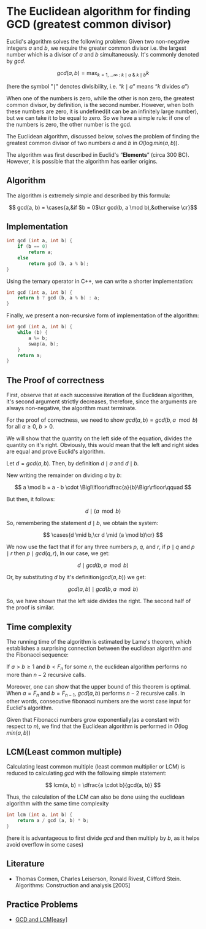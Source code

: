<!--?title The Euclidean algorithm for finding GCD (greatest common divisor) -->

# The Euclidean algorithm for finding GCD (greatest common divisor)

Euclid's algorithm solves the following problem: Given two non-negative integers $a$ and $b$, we require the greater common divisor i.e. the largest number which is a divisor of $a$ and $b$ simultaneously. It's commonly denoted by $gcd$.

$$
gcd(a, b) = \max_ {k = 1, \ldots \infty  \ : \ k \mid a \ \& \ k \mid b} k
$$

(here the symbol "$\mid$" denotes divisibility, i.e. “$k\mid a$” means “$k$ divides $a$”)

When one of the numbers is zero, while the other is non zero, the greatest common divisor, by definition, is the second number. However, when both these numbers are zero, it is undefined(it can be an infinitely large number), but we can take it to be equal to zero. So we have a simple rule: if one of the numbers is zero, the other number is the gcd.

The Euclidean algorithm, discussed below, solves the problem of finding the greatest common divisor of two numbers $a$ and $b$ in $O(\log min(a, b))$.

The algorithm was first described in Euclid's “**Elements**” (circa 300 BC). However, it is possible that the algorithm has earlier origins.

## Algorithm

The algorithm is extremely simple and described by this formula:

$$ gcd(a, b) = \cases{a,&if $b = 0$\cr gcd(b, a \mod b),&otherwise \cr}$$

## Implementation

```cpp
int gcd (int a, int b) {
	if (b == 0)
		return a;
	else
		return gcd (b, a % b);
}
```

Using the ternary operator in C++, we can write a shorter implementation:

```cpp
int gcd (int a, int b) {
	return b ? gcd (b, a % b) : a;
}
```

Finally, we present a non-recursive form of implementation of the algorithm:

```cpp
int gcd (int a, int b) {
	while (b) {
		a %= b;
		swap(a, b);
	}
	return a;
}
```

## The Proof of correctness

First, observe that at each successive iteration of the Euclidean algorithm, it's second argument strictly decreases, therefore, since the arguments are always non-negative, the algorithm must terminate.

For the proof of correctness, we need to show $gcd(a, b) = gcd(b, a \mod b)$ for all $a \geq 0$, $b > 0$.

We will show that the quantity on the left side of the equation, divides the quantity on it's right. Obviously, this would mean that the left and right sides are equal and prove Euclid's algorithm.

Let $d = gcd(a, b)$. Then, by definition $d\mid a$ and $d\mid b$.

New writing the remainder on dividing $a$ by $b$:

$$
a \mod b = a - b \cdot \Bigl\lfloor\dfrac{a}{b}\Bigr\rfloor\qquad
$$

But then, it follows:

$$
d \mid (a \mod b)
$$

So, remembering the statement $d \mid b$, we obtain the system:

$$
\cases{d \mid b,\cr d \mid (a \mod b)\cr}
$$

We now use the fact that if for any three numbers $p$, $q$, and $r$, if $p\mid q$ and $p\mid r$ then $p\mid gcd(q, r)$, In our case, we get:

$$
d \mid gcd(b, a \mod b)
$$

Or, by substituting $d$ by it's definition($gcd(a, b)$) we get:

$$
gcd(a, b) \mid gcd(b, a \mod b)
$$

So, we have shown that the left side divides the right. The second half of the proof is similar.

## Time complexity

The running time of the algorithm is estimated by Lame's theorem, which establishes a surprising connection between the euclidean algorithm and the Fibonacci sequence:

If $a > b \geq 1$ and $b < F_n$ for some $n$, the euclidean algorithm performs no more than $n-2$ recursive calls.

Moreover, one can show that the upper bound of this theorem is optimal. When $a = F_n$ and $b = F_{n-1}$, $gcd(a, b)$ performs $n-2$ recursive calls. In other words, consecutive fibonacci numbers are the worst case input for Euclid's algorithm.

Given that Fibonacci numbers grow exponentially(as a constant with respect to $n$), we find that the Euclidean algorithm is performed in $O(\log min(a, b))$

## LCM(Least common multiple)

Calculating least common multiple (least common multiplier or LCM) is reduced to calculating $gcd$ with the following simple statement:

$$
lcm(a, b) = \dfrac{a \cdot b}{gcd(a, b)}
$$

Thus, the calculation of the LCM can also be done using the euclidean algorithm with the same time complexity

```cpp
int lcm (int a, int b) {
	return a / gcd (a, b) * b;
}
```
(here it is advantageous to first divide $gcd$ and then multiply by $b$, as it helps avoid overflow in some cases)

## Literature

- Thomas Cormen, Charles Leiserson, Ronald Rivest, Clifford Stein. Algorithms: Construction and analysis [2005]

## Practice Problems

- [GCD and LCM[easy]](https://www.codechef.com/problems/FLOW016)
